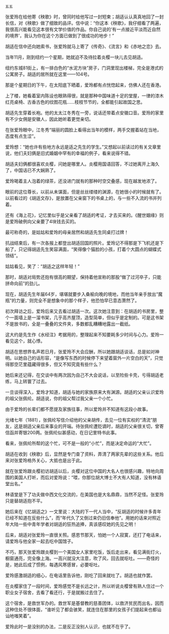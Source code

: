     五五 

   张爱玲在给他寄《秧歌》时，曾同时给他写过一封短柬；胡适认认真真地回了一封长信，对《秧歌》做了细致的品评。信中说：“你这本《秧歌》，我仔细看了两遍，我很高兴能看见这本很有文学价值的作品。你自己说的‘有一点接近平淡而近自然的境界’，我认为你在这个方面已做到了很成功的地步！”

   胡适在信中还向她索书，张爱玲就马上寄了《传奇》、《流言》和《赤地之恋》去。

   当年11月，刚到纽约一个星期，她就迫不及待拉着炎樱一块儿去见胡适。

   纽约东城81街上，有一排白色的“水泥方块”房子，门洞里现出楼梯，完全是港式的公寓房子。胡适的居所就在这里——104号。

   那是个星期日的下午，在太阳底下晒着，爱玲都有点恍惚起来，仿佛人还在香港。

   上了楼，她看着室内陈设也眼熟得很，就是那种中国味道十足的堂屋，一律的漆木红亮桌椅、古香古色的纹图花瓶……枝枝节节的，全都能引起故国之思。

   胡适先生穿着长袍。他的太太江冬秀在一旁，说话还带着点安徽口音。爱玲的家里有不少女佣是安徽人，因此她听着更觉亲切。

   在张爱玲眼中，江冬秀“端丽的圆脸上看得出当年的模样，两手交握着站在当地，态度有点生涩”。

   爱玲想：“她也许有些地方永远是适之先生的学生。”又想起以前读过的有关文章里说，他们夫妇俩是旧式婚姻中罕有的幸福的例子，看来说得不错。

   胡适夫妇俩都很喜欢炎樱，问她是哪里人。炎樱用国语回答，不过她离开上海久了，中国话已不大娴熟了。

   爱玲喝着主人泡着的绿茶，还没进门就有的那种时空交叠感，现在越发地浓了。

   眼前的这位尊长，以前从未谋面，但是丝丝缕缕的渊源，在她很小的时候就有了。以前看过的《胡适文存》，是放置在父亲窗下的书桌上的，与一些不入流的书并列着。

   还有《海上花》，记忆里似乎是父亲看了胡适的考证，才去买来的。《醒世姻缘》则是爱玲破例向父亲要了4块钱去买的。

   最可称奇的，是姑姑和爱玲的母亲居然和胡适先生同桌打过牌！

   抗战结束后，有一次各报上都登出胡适回国的照片。爱玲记不得那是下飞机还是下船了，只记得胡适先生笑容满面，“笑得像个猫脸的小孩，打着个大圆点的蝴蝶式领结”。

   姑姑看见，笑了：“胡适之这样年轻！”

   那时，胡适对局势还抱有很高的期望，保持着他宣称的那股“做了过河卒子，只能拼命向前”的劲儿。

   现在，胡适先生年届64岁，堪堪就要步入桑榆向晚的境地，而他当年亲手放出“魔瓶”的力量，则完全不是想象中的那个样子，他恐怕早已意态萧然了。

   初次拜访之后，爱玲后来又去看过胡适一次。这次她注意到：在胡适的书房里，整个一面墙上是一溜书架，几乎高齐屋顶，造型简单，但似乎是定制的。可是这书架不是放书的，全是一叠叠的文件夹，多数都乱糟糟地露出一截纸。

   这大约是先生作《水经注》考据用的，整理起来不知要耗多少时间与心力。爱玲一看见这个，就心悸。

   胡适在思想界名声若日月，张爱玲不大会应酬，所以她跟胡适谈话，总是如对神明。以她自己的话形容，“是像写东西的时候停下来望着窗外一片空白的天”，只觉得那空茫里蕴藏得很多，但又不知究竟有些什么？

   她后来还记得，在交谈中有两次因为自己不大会说话，以至险些卡壳，亏得胡适老练，马上转寰了过去。

   一旦谈得深入，爱玲才知道，胡适与她的家族原来大有渊源。胡适的父亲认识爱玲的祖父张佩纶。胡适说，你的祖父帮过我父亲一个小忙。

   由于爱玲的长辈们都不愿提及家族往事，所以爱玲并不知道有这段小故事。

   光绪七年（1881），张佩纶写信介绍他的父亲胡传，去见一位有实权的“清流”朋友，这是胡适父亲后来事业的开端。待张佩纶遭贬谪时，胡适的父亲很关切，曾寄信函并寄银200两。张佩纶似甚感动，在日记里特书此事。

   看来，张佩纶所帮的这个忙，可不是一般的“小忙”，而是决定命运的“大忙”。

   胡适在收到《秧歌》后，显然是专门查了资料，弄清了两家先辈的这些关系。他后来对张爱玲格外关心，大抵也是出于此。

   就在张爱玲跟炎樱初访胡适以后，炎樱对这位中国的大名人也很感兴趣，特地向周围的美国人打听，而后对爱玲说：“喂，你那位胡大博士不大有人知道，没有林语堂出名。”

   林语堂是下了功夫做中西文化交流的，在美国也是大名鼎鼎，当然不足怪。张爱玲只是替胡适抱不平。

   她后来在《忆胡适之》一文里说：大陆的下一代人当中，“反胡适的时候许多青年已经不知道在反些什么”，而“年代久了又倒过来仍旧信奉他”。用她的话来对照近年大陆一些中青年学者对胡适的狂热追捧，真该感叹她的先见之明！

   后来，胡适对张爱玲一直很关照。感恩节那天，怕她一个人寂寞，还打了电话来，请爱玲与他全家一起去吃中国馆子。

   不巧，那天张爱玲跟炎樱到一个美国女人家里吃饭，饭后走出来，看见满街灯火，橱窗通亮，完全像上海。一高兴就没大注意，吹了风，回去就呕吐。——奇怪的是，她此后成了惯例，每遇风寒感冒，必要呕吐。

   爱玲感激胡适的细心，在电话里告诉他，刚吃了回来就吐了。胡适也就作罢。

   在炎樱家住了一段时间，爱玲感觉不是长远之计，所以听说炎樱曾有熟人住过一个职业女子宿舍，去看了看还行，于是就搬过去住了。

   这个宿舍，是救世军办的。救世军是基督教的慈善团体，以救济贫民而出名，因而这种住处不很体面，“谁听见了都会骇笑，就连住在那里的女孩子们提起来也都讪讪地嗤笑着”。

   爱玲此时一是没别的办法，二是反正没别人认识，也就不在乎了。

